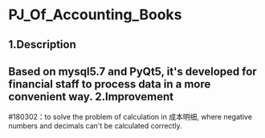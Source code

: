 PJ_Of_Accounting_Books
====
1.Description
----
Based on mysql5.7 and PyQt5, it's developed for financial staff to process data in a more convenient way.
2.Improvement
----
#180302：to solve the problem of calculation in 成本明细, where negative numbers and decimals can't be calculated correctly.

